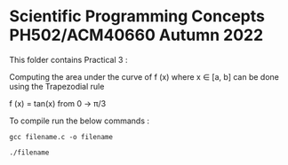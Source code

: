 # Scientific Programming Concepts PH502/ACM40660 Autumn 2022

This folder contains Practical 3 :

Computing the area under the curve of f (x) where x ∈ [a, b] can be done using the Trapezodial
rule

f (x) = tan(x) from 0 → π/3


To compile run the below commands :

```
gcc filename.c -o filename
```

```
./filename
```

